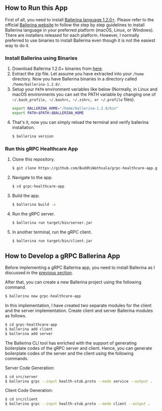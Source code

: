 ## How to Run this App
First of all, you need to install [Ballerina language 1.2.0+](https://ballerina.io/v1-1/learn/). Please refer to the official [Ballerina website](https://ballerina.io/v1-1/learn/) to follow the step by step guidelines to install Ballerina language in your preferred platform (macOS, Linux, or Windows). There are installers released for each platform. However, I normally preferred to use binaries to install Ballerina even though it is not the easiest way to do it.

### Install Ballerina using Binaries

1. Download Ballerina 1.2.0+ binaries from [here](https://github.com/ballerina-platform/ballerina-lang/releases).
1. Extract the zip file. Let assume you have extracted into your `/home` directory. Now you have Ballerina binaries in a directory called `/home/ballerina-1.2.0/`.
1. Setup your `PATH` environment variables like below (Normally, in Linux and macOS environments you can set the PATH variable by changing one of ` ~/.bash_profile, ~/.bashrc, ~/.zshrc, or ~/.profile` files).
    ```sh
    export BALLERINA_HOME="/home/ballerina-1.2.0/bin"
    export PATH=$PATH:$BALLERINA_HOME
    ```
 1. That's it, now you can simply reload the terminal and verify ballerina installation.
    ```sh
    $ ballerina version
    ```
### Run this gRPC Healthcare App

1. Clone this repository.
    ```sh
    $ git clone https://github.com/BuddhiWathsala/grpc-healthcare-app.git
    ```
1. Navigate to the app.
    ```sh
    $ cd grpc-healthcare-app
    ```
1. Build the app.
    ```sh
    $ ballerina build -a
    ```
1. Run the gRPC server.
    ```sh
    $ ballerina run target/bin/server.jar
    ```
1. In another terminal, run the gRPC client.
    ```sh
    $ ballerina run target/bin/client.jar
    ```

## How to Develop a gRPC Ballerina App

Before implementing a gRPC Ballerina app, you need to install Ballerina as I discussed in the [previous section](#install-ballerina-using-binaries).

After that, you can create a new Ballerina project using the following command.

```sh
$ ballerina new grpc-healthcare-app
```

In this implementation, I have created two separate modules for the client and the server implementation. Create client and server Ballerina modules as follows.

```sh
$ cd grpc-healthcare-app
$ ballerina add client
$ ballerina add server
```

The Ballerina CLI tool has enriched with the support of generating boilerplate codes of the gRPC server and client. Hence, you can generate boilerplate codes of the server and the client using the following commands.

Server Code Generation:

```sh
$ cd src/server
$ ballerina grpc --input health-stub.proto --mode service --output .
```

Client Code Generation:

```sh
$ cd src/client
$ ballerina grpc --input health-stub.proto --mode client --output .
```
